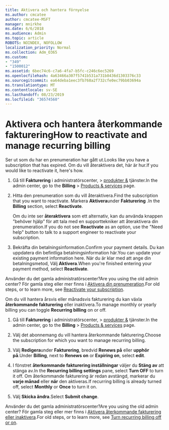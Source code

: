 ```yaml
---
title: Aktivera och hantera förnyelse
ms.author: cmcatee
author: cmcatee-MSFT
manager: mnirkhe
ms.date: 6/6/2018
ms.audience: Admin
ms.topic: article
ROBOTS: NOINDEX, NOFOLLOW
localization_priority: Normal
ms.collection: Adm_O365
ms.custom:
- "349"
- "1500012"
ms.assetid: 6bec74c6-c7a6-4fa7-b5fc-c246c6ec5269
ms.openlocfilehash: 4a63466a307f5741b531a731b8436d1303376c33
ms.sourcegitcommit: ea64deba1eec3fb768a2f732cfe0ec79bb03694a
ms.translationtype: MT
ms.contentlocale: sv-SE
ms.lasthandoff: 08/23/2019
ms.locfileid: "36574560"
---
```

# <a name="how-to-reactivate-and-manage-recurring-billing"></a><span data-ttu-id="8e8b9-102">Aktivera och hantera återkommande fakturering</span><span class="sxs-lookup"><span data-stu-id="8e8b9-102">How to reactivate and manage recurring billing</span></span>

<span data-ttu-id="8e8b9-103">Ser ut som du har en prenumeration har gått ut.</span><span class="sxs-lookup"><span data-stu-id="8e8b9-103">Looks like you have a subscription that has expired.</span></span> <span data-ttu-id="8e8b9-104">Om du vill återaktivera det, här är hur.</span><span class="sxs-lookup"><span data-stu-id="8e8b9-104">If you would like to reactivate it, here's how.</span></span>
  
1. <span data-ttu-id="8e8b9-105">Gå till **Fakturering** i administratörscenter, \> [produkter &](https://go.microsoft.com/fwlink/p/?linkid=842054) tjänster.</span><span class="sxs-lookup"><span data-stu-id="8e8b9-105">In the admin center, go to the **Billing** \> [Products & services](https://go.microsoft.com/fwlink/p/?linkid=842054) page.</span></span>

2. <span data-ttu-id="8e8b9-106">Hitta den prenumeration som du vill återaktivera.</span><span class="sxs-lookup"><span data-stu-id="8e8b9-106">Find the subscription that you want to reactivate.</span></span> <span data-ttu-id="8e8b9-107">Markera **Aktivera**under **Fakturering** .</span><span class="sxs-lookup"><span data-stu-id="8e8b9-107">In the **Billing** section, select  **Reactivate**.</span></span>

    <span data-ttu-id="8e8b9-108">Om du inte ser **återaktivera** som ett alternativ, kan du använda knappen ”behöver hjälp” för att tala med en supporttekniker att återaktivera din prenumeration.</span><span class="sxs-lookup"><span data-stu-id="8e8b9-108">If you do not see **Reactivate** as an option, use the "Need help" button to talk to a support engineer to reactivate your subscription.</span></span>

3. <span data-ttu-id="8e8b9-109">Bekräfta din betalningsinformation.</span><span class="sxs-lookup"><span data-stu-id="8e8b9-109">Confirm your payment details.</span></span> <span data-ttu-id="8e8b9-110">Du kan uppdatera din befintliga betalningsinformation här.</span><span class="sxs-lookup"><span data-stu-id="8e8b9-110">You can update your existing payment information here.</span></span> <span data-ttu-id="8e8b9-111">När du är klar med att ange din betalningsmetod, Välj **Aktivera**.</span><span class="sxs-lookup"><span data-stu-id="8e8b9-111">When you're finished entering your payment method, select **Reactivate**.</span></span>

<span data-ttu-id="8e8b9-112">Använder du det gamla administratörscenter?</span><span class="sxs-lookup"><span data-stu-id="8e8b9-112">Are you using the old admin center?</span></span> <span data-ttu-id="8e8b9-113">För gamla steg eller mer finns i [Aktivera din prenumeration](https://docs.microsoft.com/en-us/office365/admin/subscriptions-and-billing/reactivate-your-subscription).</span><span class="sxs-lookup"><span data-stu-id="8e8b9-113">For old steps, or to learn more, see [Reactivate your subscription](https://docs.microsoft.com/en-us/office365/admin/subscriptions-and-billing/reactivate-your-subscription).</span></span> 

<span data-ttu-id="8e8b9-114">Om du vill hantera årsvis eller månadsvis fakturering du kan växla **återkommande fakturering** eller inaktivera.</span><span class="sxs-lookup"><span data-stu-id="8e8b9-114">To manage monthly or yearly billing you can toggle **Recurring billing** on or off.</span></span>
  
1. <span data-ttu-id="8e8b9-115">Gå till **Fakturering** i administratörscenter, \> [produkter &](https://go.microsoft.com/fwlink/p/?linkid=842054) tjänster.</span><span class="sxs-lookup"><span data-stu-id="8e8b9-115">In the admin center, go to the **Billing** \> [Products & services](https://go.microsoft.com/fwlink/p/?linkid=842054) page.</span></span>

2. <span data-ttu-id="8e8b9-116">Välj det abonnemang du vill hantera återkommande fakturering.</span><span class="sxs-lookup"><span data-stu-id="8e8b9-116">Choose the subscription for which you want to manage recurring billing.</span></span>

3. <span data-ttu-id="8e8b9-117">Välj **Redigera**under **Fakturering**, bredvid **Renews på** eller **upphör på**.</span><span class="sxs-lookup"><span data-stu-id="8e8b9-117">Under **Billing**, next to **Renews on** or **Expiring on**, select **edit**.</span></span>

4. <span data-ttu-id="8e8b9-118">I fönstret **återkommande fakturering inställningar** väljer du **Stäng av** att stänga av.</span><span class="sxs-lookup"><span data-stu-id="8e8b9-118">In the **Recurring billing settings** pane, select **Turn OFF** to turn it off.</span></span> <span data-ttu-id="8e8b9-119">Om återkommande fakturering är redan avstängd, markerar du **varje månad** eller **när** den aktiveras.</span><span class="sxs-lookup"><span data-stu-id="8e8b9-119">If recurring billing is already turned off, select **Monthly** or **Once** to turn it on.</span></span>

5. <span data-ttu-id="8e8b9-120">Välj **Skicka ändra**.</span><span class="sxs-lookup"><span data-stu-id="8e8b9-120">Select **Submit change**.</span></span>

<span data-ttu-id="8e8b9-121">Använder du det gamla administratörscenter?</span><span class="sxs-lookup"><span data-stu-id="8e8b9-121">Are you using the old admin center?</span></span> <span data-ttu-id="8e8b9-122">För gamla steg eller mer finns i [Aktivera återkommande fakturering eller inaktivera](https://docs.microsoft.com/office365/admin/subscriptions-and-billing/renew-your-subscription#turn-recurring-billing-off-or-on).</span><span class="sxs-lookup"><span data-stu-id="8e8b9-122">For old steps, or to learn more, see [Turn recurring billing off or on](https://docs.microsoft.com/office365/admin/subscriptions-and-billing/renew-your-subscription#turn-recurring-billing-off-or-on).</span></span>
